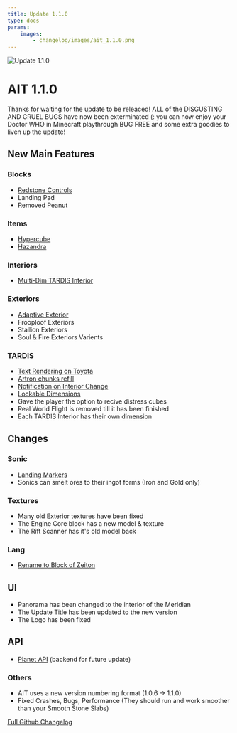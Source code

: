 ```yaml
---
title: Update 1.1.0
type: docs
params:
    images:
        - changelog/images/ait_1.1.0.png
---
```


![Update 1.1.0](images/ait_1.1.0.png)

# AIT 1.1.0
Thanks for waiting for the update to be releaced! ALL of the DISGUSTING AND CRUEL BUGS have now been exterminated (: you can now enjoy your Doctor WHO in Minecraft playthrough BUG FREE and some extra goodies to liven up the update!

## New Main Features

### Blocks
- [Redstone Controls](https://github.com/pavatus/ait/pull/366)
- Landing Pad
- Removed Peanut

### Items
- [Hypercube](https://github.com/pavatus/ait/pull/367)
- [Hazandra](https://github.com/pavatus/ait/pull/365)

### Interiors

- [Multi-Dim TARDIS Interior](https://github.com/pavatus/ait/pull/396)

### Exteriors
- [Adaptive Exterior](https://github.com/pavatus/ait/pull/374)
- Frooploof Exteriors
- Stallion Exteriors
- Soul & Fire Exteriors Varients

### TARDIS

- [Text Rendering on Toyota](https://github.com/pavatus/ait/commit/80bf18d8f8d9c2d74284fa397ed3ffd622623712)
- [Artron chunks refill](https://github.com/pavatus/ait/issues/310)
- [Notification on Interior Change](https://github.com/pavatus/ait/issues/285)
- [Lockable Dimensions](https://github.com/pavatus/ait/pull/381)
- Gave the player the option to recive distress cubes
- Real World Flight is removed till it has been finished
- Each TARDIS Interior has their own dimension

## Changes

### Sonic

- [Landing Markers](https://github.com/pavatus/ait/pull/361)
- Sonics can smelt ores to their ingot forms (Iron and Gold only)

### Textures

- Many old Exterior textures have been fixed
- The Engine Core block has a new model & texture
- The Rift Scanner has it's old model back

### Lang

- [Rename to Block of Zeiton](https://github.com/pavatus/ait/issues/253)

## UI

- Panorama has been changed to the interior of the Meridian
- The Update Title has been updated to the new version
- The Logo has been fixed

## API

- [Planet API](https://github.com/pavatus/ait/pull/380) (backend for future update)

### Others

- AIT uses a new version numbering format (1.0.6 -> 1.1.0)
- Fixed Crashes, Bugs, Performance (They should run and work smoother than your Smooth Stone Slabs)

[Full Github Changelog](https://github.com/pavatus/ait/compare/4ecbc8e94db34af029bf0b2226a5aa1e19a32761...main)